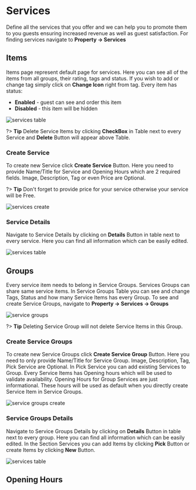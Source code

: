 # Services
Define all the services that you offer and we can help you to promote them to you guests ensuring increased revenue as well as guest satisfaction. For finding services navigate to **Property -> Services**

## Items
Items page represent default page for services. Here you can see all of the items from all groups, their rating, tags and status. If you wish to add or change tag simply click on **Change Icon** right from tag. Every item has status:
- **Enabled** - guest can see and order this item
- **Disabled** - this item will be hidden

![services table](https://static.guestbell.com/img/docs/services/servicesTable.jpg)

?> **Tip** Delete Service Items by clicking **CheckBox** in Table next to every Service and **Delete** Button will appear above Table.

### Create Service
To create new Service click **Create Service** Button. Here you need to provide Name/Title for Service and Opening Hours which are 2 required fields. Image, Description, Tag or even Price are Optional.

?> **Tip** Don't forget to provide price for your service otherwise your service will be Free.

![services create](https://static.guestbell.com/img/docs/services/servicesCreate.jpg)

### Service Details
Navigate to Service Details by clicking on **Details** Button in table next to every service. Here you can find all information which can be easily edited. 

![services table](https://static.guestbell.com/img/docs/services/servicesDetails.jpg)

## Groups
Every service item needs to belong in Service Groups. Services Groups can share same service items. In Service Groups Table you can see and change Tags, Status and how many Service Items has every Group. To see and create Service Groups, navigate to **Property -> Services -> Groups**

![service groups](https://static.guestbell.com/img/docs/services/servicesGroups.jpg)

?> **Tip** Deleting Service Group will not delete Service Items in this Group. 

### Create Service Groups
To create new Service Groups click **Create Service Group** Button. Here you need to only provide Name/Title for Service Group. Image, Description, Tag, Pick Service are Optional. In Pick Service you can add existing Services to Group. Every Service Items has Opening hours which will be used to validate availability. Opening Hours for Group Services are just informational. These hours will be used as default when you directly create Service Item in Service Groups.

![service groups create](https://static.guestbell.com/img/docs/services/servicesGroupsCreate.jpg)

### Service Groups Details
Navigate to Service Groups Details by clicking on **Details** Button in table next to every group. Here you can find all information which can be easily edited. In the Section Services you can add Items by clicking **Pick** Button or create Items by clicking **New** Button.

![services table](https://static.guestbell.com/img/docs/services/servicesGroupsDetails.jpg)

## Opening Hours

